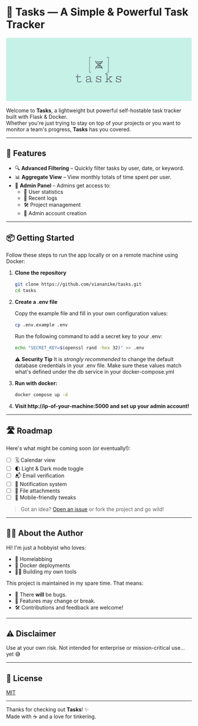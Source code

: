 # 📝 Tasks — A Simple & Powerful Task Tracker

<div align="center">
  <img src="Logo/horizontal.png" alt="App Logo" width="600"/>
</div>

Welcome to **Tasks**, a lightweight but powerful self-hostable task tracker built with Flask & Docker.  
Whether you're just trying to stay on top of your projects or you want to monitor a team's progress, **Tasks** has you covered.

---

## 🚀 Features

- 🔍 **Advanced Filtering** – Quickly filter tasks by user, date, or keyword.
- 📊 **Aggregate View** – View monthly totals of time spent per user.
- 👑 **Admin Panel** – Admins get access to:
  - 🧠 User statistics
  - 📜 Recent logs
  - 🛠 Project management
  - 👥 Admin account creation

---

## 📦 Getting Started

Follow these steps to run the app locally or on a remote machine using Docker:

1. **Clone the repository**  
   ```bash
   git clone https://github.com/viananike/tasks.git
   cd tasks
   ```
2. **Create a .env file**
   
   Copy the example file and fill in your own configuration values:
   
   ```bash
   cp .env.example .env
   ```
   Run the following command to add a secret key to your .env:
   ```bash
   echo "SECRET_KEY=$(openssl rand -hex 32)" >> .env
   ```
   ⚠️ **Security Tip**
   It is *strongly recommended* to change the default database credentials in your .env file. Make sure these values match what's defined under the db service in your docker-compose.yml
3. **Run with docker:**
   ```bash
   docker compose up -d
   ```
4. **Visit http://ip-of-your-machine:5000 and set up your admin account!**

---

## 🛣 Roadmap

Here's what might be coming soon (or eventually!):

- [ ] 🗓️ Calendar view
- [ ] 🌓 Light & Dark mode toggle
- [ ] 📬 Email verification
- [ ] 🔔 Notification system
- [ ] 📎 File attachments
- [ ] 📱 Mobile-friendly tweaks

> Got an idea? [Open an issue](https://github.com/viananike/tasks/issues) or fork the project and go wild!

---

## 👨‍💻 About the Author

Hi! I'm just a hobbyist who loves:
- 🏡 Homelabbing  
- 🐳 Docker deployments  
- 👨‍💻 Building my own tools  

This project is maintained in my spare time. That means:
- 🐞 There **will** be bugs.  
- 🧪 Features may change or break.  
- 🛠️ Contributions and feedback are welcome!

---

## ⚠️ Disclaimer

Use at your own risk. Not intended for enterprise or mission-critical use... yet 😅

---

## 🧾 License

[MIT](LICENSE)

---

Thanks for checking out **Tasks**! ✨  
Made with ☕ and a love for tinkering.
